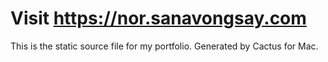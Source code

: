 # Visit https://nor.sanavongsay.com

This is the static source file for my portfolio. 
Generated by Cactus for Mac.
